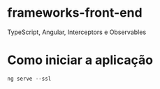 # frameworks-front-end
TypeScript, Angular, Interceptors e Observables

# Como iniciar a aplicação
```
ng serve --ssl
```
